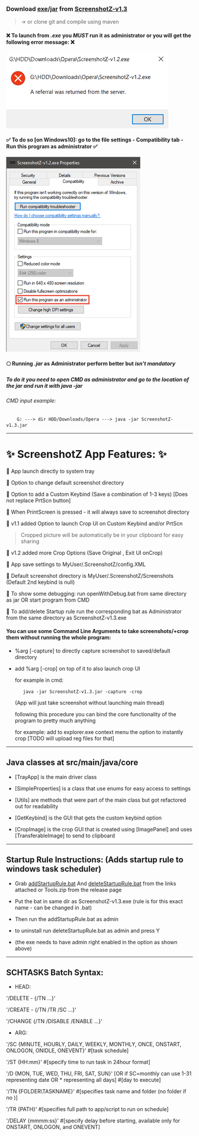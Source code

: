 ### Download [exe](https://github.com/Araxeus/ScreenshotZ/releases/download/v1.3/ScreenshotZ-v1.3.exe)/[jar](https://github.com/Araxeus/ScreenshotZ/releases/download/v1.3/ScreenshotZ-v1.3.jar) from [ScreenshotZ-v1.3](https://github.com/Araxeus/ScreenshotZ/releases/tag/v1.3) 

> -> or clone git and compile using maven

#### :x: To launch from _.exe_ you _MUST_ run it as administrator or you will get the following error message: :x:

![alt text](https://github.com/Araxeus/ScreenshotZ/blob/master/resources/NoAdminRights.png?raw=true)

#### :white_check_mark: To do so [on Windows10]: go to the file settings - Compatibility tab - Run this program as administrator :white_check_mark:

![alt text](https://github.com/Araxeus/ScreenshotZ/blob/master/resources/RunAsAdmin.png?raw=true)

#### :full_moon: Running _.jar_ as Administrator perform better but _isn't mandatory_

##### To do it you need to open CMD as administrator and go to the location of the jar and run it with java -jar

###### CMD input example:

        G: ---> dir HDD/Downloads/Opera ---> java -jar ScreenshotZ-v1.3.jar

---

# :sparkles: ScreenshotZ App Features: :sparkles:

:small_orange_diamond:   App launch directly to system tray

:small_orange_diamond:   Option to change default screenshot directory

:small_orange_diamond:  Option to add a Custom Keybind (Save a combination of 1-3 keys) [Does not replace PrtScn button]

:small_orange_diamond:   When PrintScreen is pressed - it will always save to screenshot directory

:small_orange_diamond:   v1.1 added Option to launch Crop UI on Custom Keybind and/or PrtScn

> Cropped picture will be automatically be in your clipboard for easy sharing

:small_orange_diamond:   v1.2 added more Crop Options (Save Original , Exit UI onCrop)

:small_orange_diamond:   App save settings to MyUser/.ScreenshotZ/config.XML

:small_orange_diamond:   Default screenshot directory is MyUser/.ScreenshotZ/Screenshots (Default 2nd keybind is null)

:small_orange_diamond:   To show some debugging: run openWithDebug.bat from same directory as jar OR start program from CMD

:small_orange_diamond:   To add/delete Startup rule run the corresponding bat as Administrator from the same directory as ScreenshotZ-v1.3.exe

#### You can use some Command Line Arguments to take screenshots/+crop them without running the whole program:

-   %arg [-capture] to directly capture screenshot to saved/default directory
-   add %arg [-crop] on top of it to also launch crop UI

    for example in cmd:

           java -jar ScreenshotZ-v1.3.jar -capture -crop

    (App will just take screenshot without launching main thread)

    following this procedure you can bind the core functionality of the program to pretty much anything

    for example: add to explorer.exe context menu the option to instantly crop [TODO will upload reg files for that]

---

## Java classes at src/main/java/core

-   [TrayApp] is the main driver class

-   [SimpleProperties] is a class that use enums for easy access to settings

-   [Utils] are methods that were part of the main class but got refactored out for readability

-   [GetKeybind] is the GUI that gets the custom keybind option

-   [CropImage] is the crop GUI that is created using [ImagePanel] and uses [TransferableImage] to send to clipboard

---

## Startup Rule Instructions: (Adds startup rule to windows task scheduler) 

-   Grab [addStartupRule.bat](https://github.com/Araxeus/ScreenshotZ/blob/master/resources/addStartupRule.bat) And
    [deleteStartupRule.bat](https://github.com/Araxeus/ScreenshotZ/blob/master/resources/deleteStartupRule.bat)
    from the links attached or Tools.zip from the release page

-   Put the bat in same dir as ScreenshotZ-v1.3.exe (rule is for this exact name - can be changed in .bat)

-   Then run the addStartupRule.bat as admin
-   to uninstall run deleteStartupRule.bat as admin and press Y

-   (the exe needs to have admin right enabled in the option as shown above)

---

## SCHTASKS Batch Syntax:

-   HEAD:

'/DELETE - {/TN ...}'

'/CREATE - {/TN /TR /SC ...}'

'/CHANGE {/TN /DISABLE /ENABLE ...}'

-   ARG:

'/SC {MINUTE, HOURLY, DAILY, WEEKLY, MONTHLY, ONCE, ONSTART, ONLOGON, ONIDLE, ONEVENT}' #[task schedule]

'/ST {HH:mm}' #[specify time to run task in 24hour format]

'/D {MON, TUE, WED, THU, FRI, SAT, SUN}' [OR if SC=monthly can use 1-31 representing date OR * representing all days] #[day to execute]

'/TN {FOLDER\TASKNAME}' #[specifies task name and folder (no folder if no \)]

'/TR {PATH}' #[specifies full path to app/script to run on schedule]

'/DELAY {mmmm:ss}' #[specify delay before starting, available only for ONSTART, ONLOGON, and ONEVENT]
